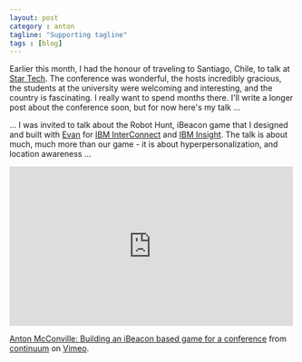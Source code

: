 ```yaml
---
layout: post
category : anton
tagline: "Supporting tagline"
tags : [blog]
---
```


Earlier this month, I had the honour of traveling to Santiago, Chile, to talk at [Star Tech](https://twitter.com/startechconf). The conference was wonderful, the hosts incredibly gracious, the students at the university were welcoming and interesting, and the country is fascinating. I really want to spend months there. I'll write a longer post about the conference soon, but for now here's my talk ...

... I was invited to talk about the Robot Hunt, iBeacon game that I designed and built with [Evan](https://twitter.com/ehues) for [IBM InterConnect](https://twitter.com/IBMInterConnect) and [IBM Insight](https://twitter.com/IBMInsight). The talk is about much, much more than our game - it is about hyperpersonalization, and location awareness ...  

<iframe src="https://player.vimeo.com/video/146625304" width="500" height="281" frameborder="0" webkitallowfullscreen mozallowfullscreen allowfullscreen></iframe> <p><a href="https://vimeo.com/146625304">Anton McConville: Building an iBeacon based game for a conference</a> from <a href="https://vimeo.com/continuumvideos">continuum</a> on <a href="https://vimeo.com">Vimeo</a>.</p>

